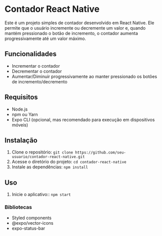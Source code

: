 # Contador React Native

Este é um projeto simples de contador desenvolvido em React Native. Ele permite que o usuário incremente ou decremente um valor e, quando mantém pressionado o botão de incremento, o contador aumenta progressivamente até um valor máximo.

## Funcionalidades

- Incrementar o contador
- Decrementar o contador
- Aumentar/Diminuir progressivamente ao manter pressionado os botões de incremento/decremento

## Requisitos

- Node.js
- npm ou Yarn
- Expo CLI (opcional, mas recomendado para execução em dispositivos móveis)

## Instalação

1. Clone o repositório: `git clone https://github.com/seu-usuario/contador-react-native.git`
2. Acesse o diretório do projeto: `cd contador-react-native`
3. Instale as dependências: `npm install`

## Uso

1. Inicie o aplicativo:: `npm start`

### Bibliotecas

- Styled components
- @expo/vector-icons
- expo-status-bar
